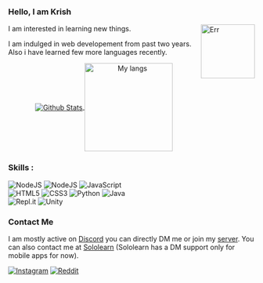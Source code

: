### Hello, I am Krish

<img height="110px" alt="Err" src="https://media.tenor.com/images/7a68509a5b8afea7110867249a172185/tenor.gif" align="right"/>

I am interested in learning new things.

I am indulged in web developement from past two years. Also i have learned few more languages recently.

<p align='center'>
  <a href='https://github.com/KrishAgarwal2811'>
    <img align="center" style="padding:0;" height:'180em' src="https://github-readme-stats.vercel.app/api?username=krishagarwal2811&show_icons=true&theme=radical&hide=issues" alt="Github Stats" />
    <img align="center" style="padding:0;" height='180em' src="https://github-readme-stats.vercel.app/api/top-langs/?username=KrishAgarwal2811&layout=compact&show_icons=true&theme=radical" alt="My langs"/>
  </a>
</p>

### Skills :

<div style="align:left;">
<img alt="NodeJS" src="https://img.shields.io/badge/node.js%20-%2343853D.svg?&style=for-the-badge&logo=node.js&logoColor=white"/>

<img alt="NodeJS" src="https://img.shields.io/badge/discord.js%20-4477B8.svg?&style=for-the-badge&logo=javascript&logoColor=%23F7DF1E"/>

<img alt="JavaScript" src="https://img.shields.io/badge/javascript%20-%23323330.svg?&style=for-the-badge&logo=javascript&logoColor=%23F7DF1E"/>
</div>
<div style="align:left;">
<img alt="HTML5" src="https://img.shields.io/badge/html5%20-%23E34F26.svg?&style=for-the-badge&logo=html5&logoColor=white"/>

<img alt="CSS3" src="https://img.shields.io/badge/css3%20-%231572B6.svg?&style=for-the-badge&logo=css3&logoColor=white"/>

<img alt="Python" src="https://img.shields.io/badge/python%20-%2314354C.svg?&style=for-the-badge&logo=python&logoColor=white"/>

<img alt="Java" src="https://img.shields.io/badge/java-%23ED8B00.svg?&style=for-the-badge&logo=java&logoColor=white"/>
</div>
<div style="align:left;">
<img alt="Repl.it" src="https://img.shields.io/badge/Repl.it%20-%230D101E.svg?&style=for-the-badge&logo=Repl.it&logoColor=white"/>

<img alt="Unity" src="https://img.shields.io/badge/unity%20-%23000000.svg?&style=for-the-badge&logo=unity&logoColor=white"/>
</div>

### Contact Me

I am mostly active on <a href="https://discord.com/users/701008374883418113/">Discord</a> you can directly DM me or join my <a href="https://krix.vercel.app/support">server</a>. You can also contact me at <a href="https://www.sololearn.com/Profile/14466758">Sololearn</a> (Sololearn has a DM support only for mobile apps for now).

[![Instagram](https://img.shields.io/badge/Instagram-E4405F?style=for-the-badge&logo=instagram&logoColor=white)](https://instagram.com/coffee.to.code.machine)
[![Reddit](https://img.shields.io/badge/Reddit-FF4500?style=for-the-badge&logo=reddit&logoColor=white)](https://www.reddit.com/u/KrishAgarwal)
